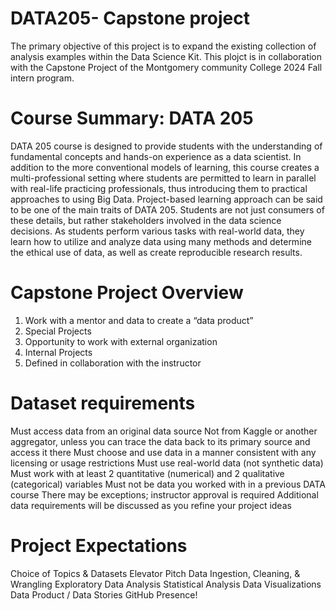 # DATA205- Capstone project 
The primary objective of this project is to expand the existing collection of analysis examples within the Data Science Kit. 
This plojct is in collaboration with the Capstone Project of the Montgomery community College 2024 Fall intern program.


# Course Summary: DATA 205

DATA 205 course is designed to provide students with the understanding of fundamental concepts and hands-on experience as a data scientist. In addition to the more conventional models of learning, this course creates a multi-professional setting where students are permitted to learn in parallel with real-life practicing professionals, thus introducing them to practical approaches to using Big Data.
Project-based learning approach can be said to be one of the main traits of DATA 205. Students are not just consumers of these details, but rather stakeholders involved in the data science decisions. As students perform various tasks with real-world data, they learn how to utilize and analyze data using many methods and determine the ethical use of data, as well as create reproducible research results.


# Capstone Project Overview
1. Work with a mentor and data to create a “data product”
2. Special Projects
3. Opportunity to work with external organization
4. Internal Projects
5. Defined in collaboration with the instructor


# Dataset requirements
Must access data from an original data source
Not from Kaggle or another aggregator, unless you can trace the data back to its primary source and access it there
Must choose and use data in a manner consistent with any licensing or usage restrictions
Must use real-world data (not synthetic data)
Must work with at least 2 quantitative (numerical) and 2 qualitative (categorical) variables
Must not be data you worked with in a previous DATA course
There may be exceptions; instructor approval is required
Additional data requirements will be discussed as you refine your project ideas

# Project Expectations
Choice of Topics & Datasets
Elevator Pitch
Data Ingestion, Cleaning, & Wrangling
Exploratory Data Analysis
Statistical Analysis
Data Visualizations
Data Product / Data Stories
GitHub Presence!


